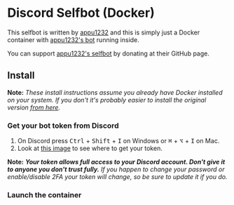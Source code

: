 # Discord Selfbot (Docker)

This selfbot is written by [appu1232](https://github.com/appu1232) and this is simply just a Docker container with [appu1232's bot](https://github.com/appu1232/Discord-Selfbot) running inside.

You can support [appu1232's selfbot](https://github.com/appu1232/Discord-Selfbot) by donating at their GitHub page.

## Install

**Note:** *These install instructions assume you already have Docker installed on your system. If you don't it's probably easier to install the original version [from here](https://github.com/appu1232/Discord-Selfbot).*

### Get your bot token from Discord
1. On Discord press <kbd>Ctrl</kbd> + <kbd>Shift</kbd> + <kbd>I</kbd> on Windows or <kbd>⌘</kbd> + <kbd>⌥</kbd> + <kbd>I</kbd> on Mac.
1. Look at [this image](https://imgur.com/h3g9uf6) to see where to get your token.

**Note:** ***Your token allows full access to your Discord account. Don't give it to anyone you don't trust fully.*** *If you happen to change your password or enable/disable 2FA your token will change, so be sure to update it if you do.*

### Launch the container
